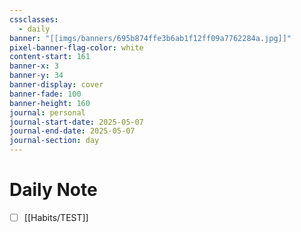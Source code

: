 ```yaml
---
cssclasses:
  - daily
banner: "[[imgs/banners/695b874ffe3b6ab1f12ff09a7762284a.jpg]]"
pixel-banner-flag-color: white
content-start: 161
banner-x: 3
banner-y: 34
banner-display: cover
banner-fade: 100
banner-height: 160
journal: personal
journal-start-date: 2025-05-07
journal-end-date: 2025-05-07
journal-section: day
---
```

# Daily Note

- [ ] [[Habits/TEST]]

